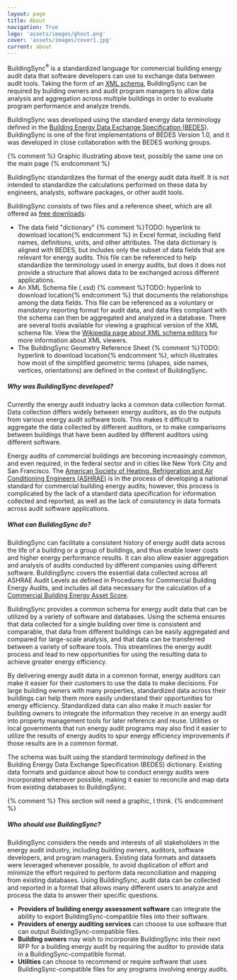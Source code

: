 ```yaml
---
layout: page
title: About
navigation: True
logo: 'assets/images/ghost.png'
cover: 'assets/images/cover1.jpg'
current: about
---
```


BuildingSync<sup>&reg;</sup> is a standardized language for commercial building energy audit data that software developers can use to exchange data between audit tools. Taking the form of an [XML schema](https://en.wikipedia.org/wiki/XML_Schema_(W3C)), BuildingSync can be required by building owners and audit program managers to allow data analysis and aggregation across multiple buildings in order to evaluate program performance and analyze trends.

BuildingSync was developed using the standard energy data terminology defined in the [Building Energy Data Exchange Specification (BEDES)](https://bedes.lbl.gov/). BuildingSync is one of the first implementations of BEDES Version 1.0, and it was developed in close collaboration with the BEDES working groups.

{% comment %}
Graphic illustrating above text, possibly the same one on the main page
{% endcomment %}

BuildingSync standardizes the format of the energy audit data itself.  It is not intended to standardize the calculations performed on these data by engineers, analysts, software packages, or other audit tools.

BuildingSync consists of two files and a reference sheet, which are all offered as [free downloads](https://github.com/BuildingSync/schema/releases):

- The data field "dictionary" {% comment %}TODO: hyperlink to download location{% endcomment %} in Excel format, including field names, definitions, units, and other attributes. The data dictionary is aligned with BEDES, but includes only the subset of data fields that are relevant for energy audits. This file can be referenced to help standardize the terminology used in energy audits, but does it does not provide a structure that allows data to be exchanged across different applications.
- An XML Schema file (.xsd) {% comment %}TODO: hyperlink to download location{% endcomment %} that documents the relationships among the data fields. This file can be referenced as a voluntary or mandatory reporting format for audit data, and data files compliant with the schema can then be aggregated and analyzed in a database. There are several tools available for viewing a graphical version of the XML schema file. View the [Wikipedia page about XML schema editors](https://en.wikipedia.org/wiki/XML_Schema_Editor#XML_Schema_Editors) for more information about XML viewers.
- The BuildingSync Geometry Reference Sheet {% comment %}TODO: hyperlink to download location{% endcomment %}, which illustrates how most of the simplified geometric terms (shapes, side names, vertices, orientations) are defined in the context of BuildingSync.

##### Why was BuildingSync developed?
Currently the energy audit industry lacks a common data collection format. Data collection differs widely between energy auditors, as do the outputs from various energy audit software tools. This makes it difficult to aggregate the data collected by different auditors, or to make comparisons between buildings that have been audited by different auditors using different software.

Energy audits of commercial buildings are becoming increasingly common, and even required, in the federal sector and in cities like New York City and San Francisco. The [American Society of Heating, Refrigeration and Air Conditioning Engineers (ASHRAE)](https://www.ashrae.org/) is in the process of developing a national standard for commercial building energy audits; however, this process is complicated by the lack of a standard data specification for information collected and reported, as well as the lack of consistency in data formats across audit software applications.

##### What can BuildingSync do?
BuildingSync can facilitate a consistent history of energy audit data across the life of a building or a group of buildings, and thus enable lower costs and higher energy performance results. It can also allow easier aggregation and analysis of audits conducted by different companies using different software. BuildingSync covers the essential data collected across all ASHRAE Audit Levels as defined in Procedures for Commercial Building Energy Audits, and includes all data necessary for the calculation of a [Commercial Building Energy Asset Score](http://energy.gov/eere/buildings/commercial-building-energy-asset-score).

BuildingSync provides a common schema for energy audit data that can be utilized by a variety of software and databases. Using the schema ensures that data collected for a single building over time is consistent and comparable, that data from different buildings can be easily aggregated and compared for large-scale analysis, and that data can be transferred between a variety of software tools. This streamlines the energy audit process and lead to new opportunities for using the resulting data to achieve greater energy efficiency.

By delivering energy audit data in a common format, energy auditors can make it easier for their customers to use the data to make decisions.  For large building owners with many properties, standardized data across their buildings can help them more easily understand their opportunities for energy efficiency. Standardized data can also make it much easier for building owners to integrate the information they receive in an energy audit into property management tools for later reference and reuse.  Utilities or local governments that run energy audit programs may also find it easier to utilize the results of energy audits to spur energy efficiency improvements if those results are in a common format.

The schema was built using the standard terminology defined in the Building Energy Data Exchange Specification (BEDES) dictionary. Existing data formats and guidance about how to conduct energy audits were incorporated whenever possible, making it easier to reconcile and map data from existing databases to BuildingSync.

{% comment %}
This section will need a graphic, I think.
{% endcomment %}

##### Who should use BuildingSync?
BuildingSync considers the needs and interests of all stakeholders in the energy audit industry, including building owners, auditors, software developers, and program managers. Existing data formats and datasets were leveraged whenever possible, to avoid duplication of effort and minimize the effort required to perform data reconciliation and mapping from existing databases. Using BuildingSync, audit data can be collected and reported in a format that allows many different users to analyze and process the data to answer their specific questions.

- **Providers of building energy assessment software** can integrate the ability to export BuildingSync-compatible files into their software.
- **Providers of energy auditing services** can choose to use software that can output BuildingSync-compatible files.
- **Building owners** may wish to incorporate BuildingSync into their next RFP for a building energy audit by requiring the auditor to provide data in a BuildingSync-compatible format.
- **Utilities** can choose to recommend or require software that uses BuildingSync-compatible files for any programs involving energy audits.
